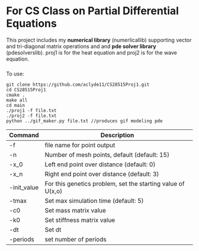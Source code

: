 # For CS Class on Partial Differential Equations

This project includes my **numerical library** 
(numerlicallib) supporting vector and tri-diagonal matrix operations and
and **pde solver library** (pdesolverslib). proj1 is for the heat equation and proj2 is
for the wave equation.

###

To use:
```
git clone https://github.com/aclyde11/CS28515Proj1.git
cd CS28515Proj1
cmake .
make all
cd main
./proj1 -f file.txt
./proj2 -f file.txt
python ../gif_maker.py file.txt //produces gif modeling pde
```

| Command | Description |
| --- | --- |
| -f | file name for point output |
| -n | Number of mesh points, default (default: 15) |
| -x_0 | Left end point over distance (default: 0) |
| -x_n | Right end point over distance (default: 3) |
| -init_value | For this genetics problem, set the starting value of U(x,o) |
| -tmax | Set max simulation time (default: 5) |
| -c0 | Set mass matrix value |
| -k0 | Set stiffness matrix value |
| -dt | Set dt |
| -periods | set number of periods |